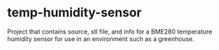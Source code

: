 # temp-humidity-sensor
Project that contains source, stl file, and info for a BME280 temperature humidity sensor for use in an environment such as a greenhouse.
